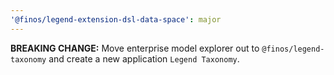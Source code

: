 ```yaml
---
'@finos/legend-extension-dsl-data-space': major
---
```


**BREAKING CHANGE:** Move enterprise model explorer out to `@finos/legend-taxonomy` and create a new application `Legend Taxonomy`.
